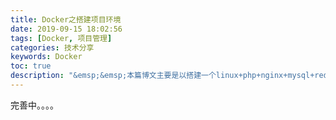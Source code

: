 ```yaml
---
title: Docker之搭建项目环境
date: 2019-09-15 18:02:56
tags: [Docker, 项目管理]
categories: 技术分享
keywords: Docker
toc: true
description: "&emsp;&emsp;本篇博文主要是以搭建一个linux+php+nginx+mysql+redis环境教程"
---
```

完善中。。。。